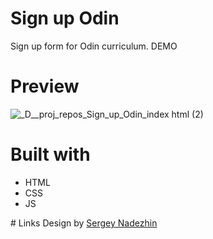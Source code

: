 # Sign up Odin
Sign up form for Odin curriculum.
<a>DEMO</a>
# Preview
![_D__proj_repos_Sign_up_Odin_index html (2)](https://github.com/KV-Vel/Sign_up_Odin/assets/106653601/7ae2decf-7721-448a-b52b-7565dbb299de)
# Built with
<ul>
  <li>HTML</li>
  <li>CSS</li>
  <li>JS</li>
</ul>
# Links
Design by <a href="https://www.figma.com/community/file/1014530649529807522">Sergey Nadezhin</a>
